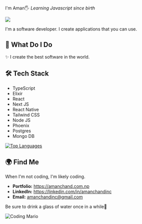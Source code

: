 I'm Aman🖐
_Learning Javascript since birth_ 

![](https://komarev.com/ghpvc/?username=Aman-in-Github&style=flat-square&color=6495ED&label=Profile+Views)

I'm a software developer. I create applications that you can use.

## 🚀 What Do I Do

✨ I create the best software in the world.

## 🛠️ Tech Stack

- TypeScript
- Elixir
- React
- Next JS
- React Native
- Tailwind CSS
- Node JS
- Phoenix
- Postgres
- Mongo DB

<a href="https://github.com/Aman-in-GitHub" align="left"><img src="https://github-readme-stats.vercel.app/api/top-langs/?username=Aman-in-GitHub&langs_count=5&title_color=3382ed&text_color=ffffff&icon_color=3382ed&bg_color=161b22&hide_border=true&locale=en&custom_title=Top%20%Languages" alt="Top Languages" /></a>

## 🌍 Find Me

When I'm not coding, I'm likely coding. 

- **Portfolio:** https://amanchand.com.np
- **LinkedIn:** https://linkedin.com/in/amanchandinc
- **Email:** amanchandinc@gmail.com

Be sure to drink a glass of water once in a while💙

![Coding Mario](https://user-images.githubusercontent.com/74038190/225813708-98b745f2-7d22-48cf-9150-083f1b00d6c9.gif)
